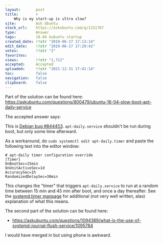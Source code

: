 ```yaml
---
layout:       post
title:        >
    Why is my start-up is ultra slow?
site:         Ask Ubuntu
stack_url:    https://askubuntu.com/q/1151767
type:         Answer
tags:         18.04 kubuntu startup
created_date: !!str "2019-06-17 17:13:14"
edit_date:    !!str "2019-06-17 17:20:42"
votes:        !!str "2"
favorites:    
views:        !!str "1,712"
accepted:     Accepted
uploaded:     !!str "2021-12-31 17:41:14"
toc:          false
navigation:   false
clipboard:    false
---
```


Part of the solution can be found here: https://askubuntu.com/questions/800479/ubuntu-16-04-slow-boot-apt-daily-service

The accepted answer says:

This is [Debian bug #844453](https://bugs.debian.org/cgi-bin/bugreport.cgi?bug=844453).  `apt-daily.service` shouldn't be run during boot, but only some time afterward.

As a workaround, do `sudo systemctl edit apt-daily.timer` and paste the following text into the editor window:

``` 
# apt-daily timer configuration override
[Timer]
OnBootSec=15min
OnUnitActiveSec=1d
AccuracySec=1h
RandomizedDelaySec=30min

```

This changes the "timer" that triggers `apt-daily.service` to run at a random time between 15 min and 45 min after boot, and once a day thereafter.  See the [systemd.timer manpage](http://man7.org/linux/man-pages/man5/systemd.timer.5.html) for additional (not very well written, alas) explanation of what this means.

The second part of the solution can be found here:

- https://askubuntu.com/questions/1094389/what-is-the-use-of-systemd-journal-flush-service/1095784

I would have merged in but using phone is awkward.
